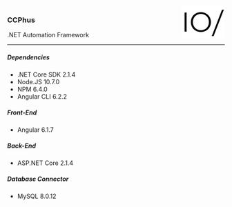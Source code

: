 <!-- ![CCPhus Logo](CCPhus.API/wwwroot/logo/R00G00B00-H75.PNG "CCPhus") -->
<img src="CCPhus.API/wwwroot/logo/R00G00B00-H75.PNG" alt="CCPhus Logo" align="right">

### CCPhus
.NET Automation Framework

---

##### Dependencies
* .NET Core SDK 2.1.4
* Node.JS 10.7.0
* NPM 6.4.0
* Angular CLI 6.2.2

##### Front-End
* Angular 6.1.7

##### Back-End
* ASP.NET Core 2.1.4

##### Database Connector
* MySQL 8.0.12